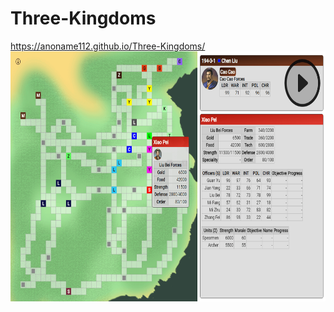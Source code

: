 # Three-Kingdoms
https://anoname112.github.io/Three-Kingdoms/
<br />
<a href="https://anoname112.github.io/Three-Kingdoms/">
   <img src="https://raw.githubusercontent.com/Anoname112/Three-Kingdoms/main/ss.png" title="Three Kingdoms" height="400">
</a>
